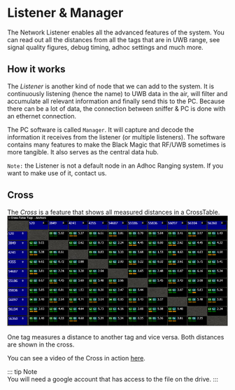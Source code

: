 # Listener & Manager <Badge text="Advanced" type="warning"/>
The Network Listener enables all the advanced features of the system.
You can read out all the distances from all the tags that are in UWB range, see signal quality figures, debug timing, adhoc settings and much more.

## How it works
The *Listener* is another kind of node that we can add to the system. It is continuously listening (hence the name) to UWB data in the air, will filter and accumulate all relevant information and finally send this to the PC.
Because there can be a lot of data, the connection between sniffer & PC is done with an ethernet connection.

The PC software is called `Manager`. It will capture and decode the information it receives from the listener (or multiple listeners). The software contains many features to make the Black Magic that RF/UWB sometimes is more tangible. It also serves as the central data hub.

`Note:` the Listener is not a default node in an Adhoc Ranging system. If you want to make use of it, contact us.

## Cross
The *Cross* is a feature that shows all measured distances in a CrossTable.
![sniffer cross](./img/sniffer/sniffer_cross_10.png "Cross table")

One tag measures a distance to another tag and vice versa. Both distances are shown in the cross.

You can see a video of the Cross in action [here](https://drive.google.com/open?id=1D0itG6m7sKs-gR6QPtMNuwNh1J57_Hg0).

::: tip Note    
You will need a google account that has access to the file on the drive.
:::